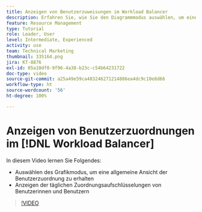 ```yaml
---
title: Anzeigen von Benutzerzuweisungen im Workload Balancer
description: Erfahren Sie, wie Sie den Diagrammmodus auswählen, um eine allgemeine Ansicht der Benutzerzuordnung zu erhalten und die täglichen Zuordnungsaufschlüsselungen der Benutzerinnen und Benutzer anzuzeigen.
feature: Resource Management
type: Tutorial
role: Leader, User
level: Intermediate, Experienced
activity: use
team: Technical Marketing
thumbnail: 335164.png
jira: KT-8876
exl-id: 05a10df0-9f96-4a38-b23c-c54b64231722
doc-type: video
source-git-commit: a25a49e59ca483246271214886ea4dc9c10e8d66
workflow-type: ht
source-wordcount: '56'
ht-degree: 100%

---
```


# Anzeigen von Benutzerzuordnungen im [!DNL Workload Balancer]

In diesem Video lernen Sie Folgendes:

* Auswählen des Grafikmodus, um eine allgemeine Ansicht der Benutzerzuordnung zu erhalten
* Anzeigen der täglichen Zuordnungsaufschlüsselungen von Benutzerinnen und Benutzern

>[!VIDEO](https://video.tv.adobe.com/v/335164/?quality=12&learn=on)
